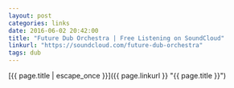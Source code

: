 ```yaml
---
layout: post
categories: links
date: 2016-06-02 20:42:00
title: "Future Dub Orchestra | Free Listening on SoundCloud"
linkurl: "https://soundcloud.com/future-dub-orchestra"
tags: dub
---
```

[{{ page.title | escape_once }}]({{ page.linkurl }} "{{ page.title }}")
